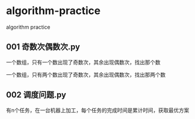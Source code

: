 # algorithm-practice

algorithm practice

## 001 奇数次偶数次.py

一个数组，只有一个数出现了奇数次，其余出现偶数次，找出那个数

一个数组，只有两个数出现了奇数次，其余出现偶数次，找出那两个数

## 002 调度问题.py

有n个任务，在一台机器上加工，每个任务的完成时间是累计时间，获取最优方案
